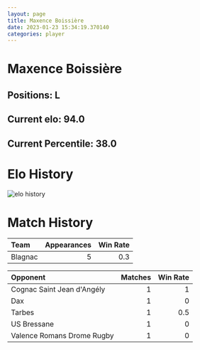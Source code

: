 ```yaml
---  
layout: page  
title: Maxence Boissière  
date: 2023-01-23 15:34:19.370140  
categories: player  
---
```

# Maxence Boissière

## Positions: L

## Current elo: 94.0

## Current Percentile: 38.0

# Elo History


![elo history](history_MaxenceBoissière.png)
# Match History


| Team    |   Appearances |   Win Rate |
|:--------|--------------:|-----------:|
| Blagnac |             5 |        0.3 |

| Opponent                   |   Matches |   Win Rate |
|:---------------------------|----------:|-----------:|
| Cognac Saint Jean d'Angély |         1 |        1   |
| Dax                        |         1 |        0   |
| Tarbes                     |         1 |        0.5 |
| US Bressane                |         1 |        0   |
| Valence Romans Drome Rugby |         1 |        0   |